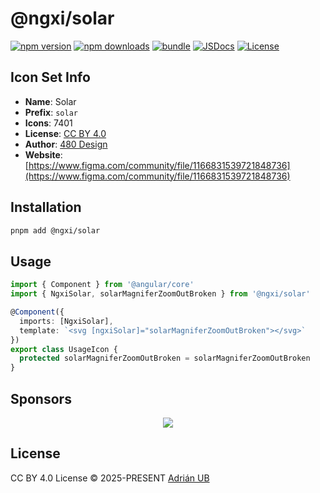 # @ngxi/solar

[![npm version][npm-version-src]][npm-version-href]
[![npm downloads][npm-downloads-src]][npm-downloads-href]
[![bundle][bundle-src]][bundle-href]
[![JSDocs][jsdocs-src]][jsdocs-href]
[![License][license-src]][license-href]

## Icon Set Info

- **Name**: Solar
- **Prefix**: `solar`
- **Icons**: 7401
- **License**: [CC BY 4.0](https://creativecommons.org/licenses/by/4.0/)
- **Author**: [480 Design](https://www.figma.com/community/file/1166831539721848736)
- **Website**: [https://www.figma.com/community/file/1166831539721848736](https://www.figma.com/community/file/1166831539721848736)

## Installation

```sh
pnpm add @ngxi/solar
```

## Usage

```ts
import { Component } from '@angular/core'
import { NgxiSolar, solarMagniferZoomOutBroken } from '@ngxi/solar'

@Component({
  imports: [NgxiSolar],
  template: `<svg [ngxiSolar]="solarMagniferZoomOutBroken"></svg>`
})
export class UsageIcon {
  protected solarMagniferZoomOutBroken = solarMagniferZoomOutBroken
}
```

## Sponsors

<p align="center">
  <a href="https://cdn.jsdelivr.net/gh/adrian-ub/static/sponsors.svg">
    <img src='https://cdn.jsdelivr.net/gh/adrian-ub/static/sponsors.svg'/>
  </a>
</p>

## License

CC BY 4.0 License © 2025-PRESENT [Adrián UB](https://github.com/adrian-ub)

<!-- Badges -->

[npm-version-src]: https://img.shields.io/npm/v/@ngxi/solar?style=flat&colorA=080f12&colorB=1fa669
[npm-version-href]: https://npmjs.com/package/@ngxi/solar
[npm-downloads-src]: https://img.shields.io/npm/dm/@ngxi/solar?style=flat&colorA=080f12&colorB=1fa669
[npm-downloads-href]: https://npmjs.com/package/@ngxi/solar
[bundle-src]: https://img.shields.io/bundlephobia/minzip/@ngxi/solar?style=flat&colorA=080f12&colorB=1fa669&label=minzip
[bundle-href]: https://bundlephobia.com/result?p=@ngxi/solar
[license-src]: https://img.shields.io/npm/l/@ngxi/solar?style=flat&colorA=080f12&colorB=1fa669
[license-href]: https://github.com/adrian-ub/ngxi/blob/main/LICENSE
[jsdocs-src]: https://img.shields.io/badge/jsdocs-reference-080f12?style=flat&colorA=080f12&colorB=1fa669
[jsdocs-href]: https://www.jsdocs.io/package/@ngxi/solar
